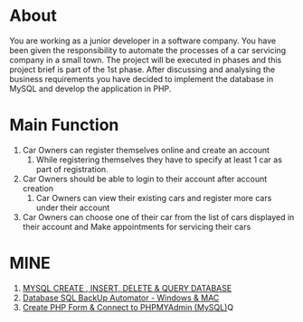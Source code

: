 # About 
You are working as a junior developer in a software company. You have been given the responsibility to automate the processes of a car servicing company in a small town. The project will be executed in phases and this project brief is part of the 1st phase.
After discussing and analysing the business requirements you have decided to implement the database in MySQL and develop the application in PHP.

# Main Function 
1. Car Owners can register themselves online and create an account
    1. While registering themselves they have to specify at least 1 car as part of registration.
2. Car Owners should be able to login to their account after account creation
    1. Car Owners can view their existing cars and register more cars under their account
3. Car Owners can choose one of their car from the list of cars displayed in their account and Make appointments for servicing their cars

# MINE 
1. [MYSQL CREATE , INSERT, DELETE & QUERY DATABASE](https://gist.github.com/yclim95/0d54262eacb3c9b8a2d29339fd7e13d9)
2. [Database SQL BackUp Automator - Windows & MAC](https://gist.github.com/yclim95/112c2f92a1f5ea688dadafdb2c3b7772)
3. [Create PHP Form & Connect to PHPMYAdmin (MySQL)](https://gist.github.com/yclim95/7e18aedb95a6688da27378ab022c52af)Q